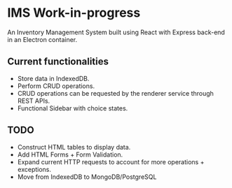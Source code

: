 # IMS __Work-in-progress__
An Inventory Management System built using React with Express back-end in an Electron container.

## Current functionalities
- Store data in IndexedDB.
- Perform CRUD operations.
- CRUD operations can be requested by the renderer service through REST APIs.
- Functional Sidebar with choice states.

## TODO
- Construct HTML tables to display data.
- Add HTML Forms + Form Validation.
- Expand current HTTP requests to account for more operations + exceptions.
- Move from IndexedDB to MongoDB/PostgreSQL
